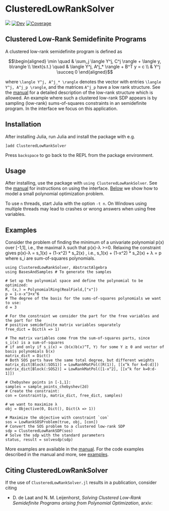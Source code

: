 # ClusteredLowRankSolver

[![](https://img.shields.io/badge/docs-stable-blue.svg)](https://nanleij.github.io/ClusteredLowRankSolver.jl/stable)
[![Dev](https://img.shields.io/badge/docs-dev-blue.svg)](https://nanleij.github.io/ClusteredLowRankSolver.jl/dev)
[![Coverage](https://codecov.io/gh/nanleij/ClusteredLowRankSolver.jl/branch/main/graph/badge.svg)](https://codecov.io/gh/nanleij/ClusteredLowRankSolver.jl)

## Clustered Low-Rank Semidefinite Programs
A clustered low-rank semidefinite program is defined as
```math
\begin{aligned}
	\min \quad & \sum_j \langle Y^j, C^j \rangle + \langle y, b\rangle \\
	\text{s.t.} \quad & \langle Y^j, A^j_* \rangle + B^T y = c \\
	& Y^j \succeq 0
\end{aligned}
```
where ``\langle Y^j, A^j_* \rangle`` denotes the vector with entries ``\langle Y^j, A^j_p \rangle``, and the matrices ``A^j_p`` have a low rank structure. See the [manual]() for a detailed description of the low-rank structure which is allowed.
An example where such a clustered low-rank SDP appears is by sampling (low-rank) sums-of-squares constraints in an semidefinite program. In the interface we focus on this application.


## Installation
After installing Julia, run Julia and install the package with e.g.
```
]add ClusteredLowRankSolver
```
Press `backspace` to go back to the REPL from the package environment.

## Usage
After installing, use the package with `using ClusteredLowRankSolver`. See the [manual]() for instructions on using the interface. [Below](#Examples) we show how to model a small polynomial optimization problem.

To use `n` threads, start Julia with the option `-t n`.
On Windows using multiple threads may lead to crashes or wrong answers when using free variables.

## Examples
Consider the problem of finding the minimum of a univariate polynomial p(x) over [-1,1], i.e., the maximal λ such that p(x)-λ >=0. Relaxing the constraint gives p(x)-λ = s_1(x) + (1-x^2) * s_2(x) , i.e., s_1(x) + (1-x^2) * s_2(x) + λ = p where s_i are sum-of-squares polynomials.

```
using ClusteredLowRankSolver, AbstractAlgebra
using BasesAndSamples # To generate the samples

# Set up the polynomial space and define the polynomial to be optimized:
R, (x,) = PolynomialRing(RealField,["x"])
p = 1-x-x^3+x^6
# The degree of the basis for the sums-of-squares polynomials we want to use:
d = 3

# For the constraint we consider the part for the free variables and the part for the
# positive semidefinite matrix variables separately
free_dict = Dict(λ => 1)  

# The matrix variables come from the sum-of-squares parts, since s_i(x) is a sum-of-squares
# if and only if s_i(x) = ⟨b(x)b(x)^T, Y⟩ for some Y ⪰ 0 and vector of basis polynomials b(x)
matrix_dict = Dict()
# Both SOS parts have the same total degree, but different weights
matrix_dict[Block(:SOS1)] = LowRankMatPol([R(1)], [[x^k for k=0:d]])
matrix_dict[Block(:SOS2)] = LowRankMatPol([1-x^2], [[x^k for k=0:d-1]])

# Chebyshev points in [-1,1]:
samples = sample_points_chebyshev(2d)
# Create the constraint:
con = Constraint(p, matrix_dict, free_dict, samples)

# we want to maximize λ
obj = Objective(0, Dict(), Dict(λ => 1))

# Maximize the objective with constraint `con`
sos = LowRankSOSProblem(true, obj, [con])
# Convert the SOS problem to a clustered low-rank SDP
sdp = ClusteredLowRankSDP(sos)
# Solve the sdp with the standard parameters
status, result = solvesdp(sdp)
```

More examples are available in the [manual](). For the code examples described in the manual and more, see [examples]().


## Citing ClusteredLowRankSolver
If the use of `ClusteredLowRankSolver.jl` results in a publication, consider citing

 - D. de Laat and N. M. Leijenhorst, *Solving Clustered Low-Rank Semidefinite Programs arising from Polynomial Optimization*, arxiv:
